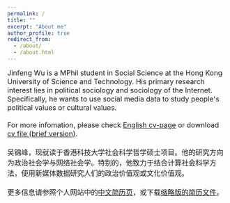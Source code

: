 ```yaml
---
permalink: /
title: ""
excerpt: "About me"
author_profile: true
redirect_from: 
  - /about/
  - /about.html
---
```


<font size="3">
Jinfeng Wu is a MPhil student in Social Science at the Hong Kong University of Science and Technology. His primary research interest lies in political sociology and sociology of the Internet. Specifically, he wants to use social media data to study people's political values or cultural values.<br>
<br>
For more infomation, please check <a href="https://wujinfeng0715.github.io/cv/">English cv-page</a> or download <a href="https://wujinfeng0715.github.io//files/CV-JinfengWu-20210901.pdf"> cv file (brief version)</a>.<br>
<br>
吴锦峰，现就读于香港科技大学社会科学哲学硕士项目。他的研究方向为政治社会学与网络社会学。特别的，他致力于结合计算社会科学方法，使用新媒体数据研究人们的政治价值观或文化价值观。<br>
<br>
更多信息请参照个人网站中的<a href="https://wujinfeng0715.github.io/chinese_cv/">中文简历页</a>，或下载<a href="https://wujinfeng0715.github.io//files/科研履历-吴锦峰-20210901.pdf">缩略版的简历文件</a>。
</font>


